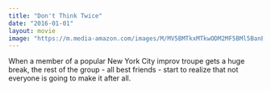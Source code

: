 ```yaml
---
title: "Don't Think Twice"
date: "2016-01-01"
layout: movie
image: "https://m.media-amazon.com/images/M/MV5BMTkxMTkwODM2MF5BMl5BanBnXkFtZTgwNjYwNjY5ODE@._V1_SX300.jpg"
---
```


When a member of a popular New York City improv troupe gets a huge break, the rest of the group - all best friends - start to realize that not everyone is going to make it after all.
